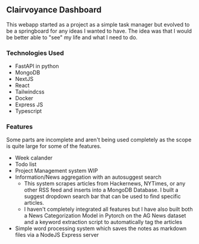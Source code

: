 ## Clairvoyance Dashboard

This webapp started as a project as a simple task manager but evolved to be a springboard for any ideas I wanted to have. The idea was that I would be better able to "see" my life and what I need to do. 

### Technologies Used
- FastAPI in python
- MongoDB
- NextJS
- React
- Tailwindcss
- Docker
- Express JS
- Typescript


### Features
Some parts are incomplete and aren't being used completely as the scope is quite large for some of the features.

- Week calander
- Todo list
- Project Management system WIP
- Information/News aggregation with an autosuggest search
    - This system scrapes articles from Hackernews, NYTimes, or any other RSS feed and inserts into a MongoDB Database. I built a suggest dropdown search bar that can be used to find specific articles.
    - I haven't completely integrated all features but I have also built both a News Categorization Model in Pytorch on the AG News dataset and a keyword extraction script to automatically tag the articles
- Simple word processing system which saves the notes as markdown files via a NodeJS Express server